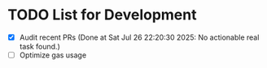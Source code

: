 # TODO List for Development

- [x] Audit recent PRs  (Done at Sat Jul 26 22:20:30 2025: No actionable real task found.)
- [ ] Optimize gas usage